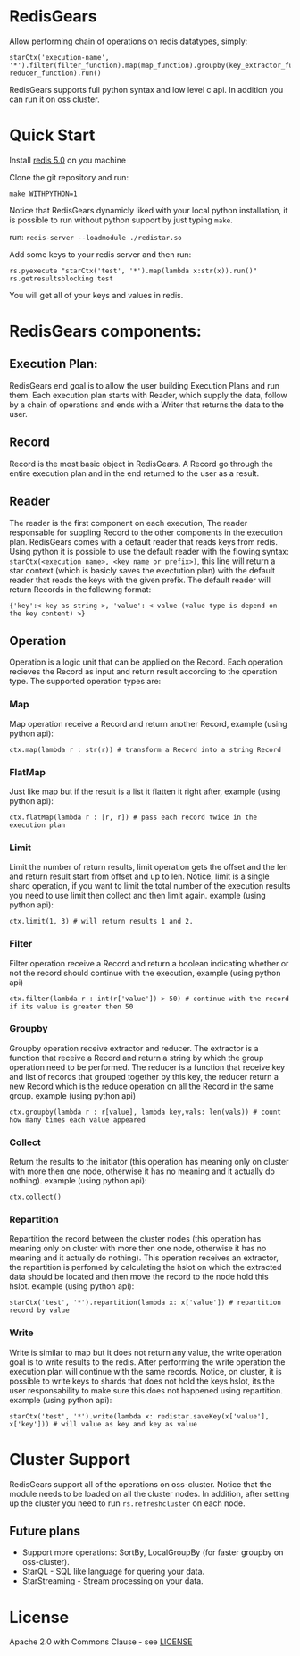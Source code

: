# RedisGears
Allow performing chain of operations on redis datatypes, simply:
```
starCtx('execution-name', '*').filter(filter_function).map(map_function).groupby(key_extractor_function, reducer_function).run()
```
RedisGears supports full python syntax and low level c api. In addition you can run it on oss cluster.

# Quick Start
Install [redis 5.0](https://redis.io/) on you machine

Clone the git repository and run:
```
make WITHPYTHON=1
```

Notice that RedisGears dynamicly liked with your local python installation, it is possible to run without python support by just typing `make`.

run: `redis-server --loadmodule ./redistar.so`

Add some keys to your redis server and then run:
```
rs.pyexecute "starCtx('test', '*').map(lambda x:str(x)).run()"
rs.getresultsblocking test
```
You will get all of your keys and values in redis.

# RedisGears components:
## Execution Plan:
RedisGears end goal is to allow the user building Execution Plans and run them. Each execution plan starts with Reader, which supply the data, follow by a chain of operations and ends with a Writer that returns the data to the user.

## Record
Record is the most basic object in RedisGears. A Record go through the entire execution plan and in the end returned to the user as a result.

## Reader
The reader is the first component on each execution, The reader responsable for suppling Record to the other components in the execution plan. RedisGears comes with a default reader that reads keys from redis. Using python it is possible to use the default reader with the flowing syntax: `starCtx(<execution name>, <key name or prefix>)`, this line will return a star context (which is basicly saves the exectution plan) with the default reader that reads the keys with the given prefix. The default reader will return Records in the following format:
```
{'key':< key as string >, 'value': < value (value type is depend on the key content) >}
```

## Operation
Operation is a logic unit that can be applied on the Record. Each operation recieves the Record as input and return result according to the operation type. The supported operation types are:

### Map
Map operation receive a Record and return another Record, example (using python api):
```
ctx.map(lambda r : str(r)) # transform a Record into a string Record
```

### FlatMap
Just like map but if the result is a list it flatten it right after, example (using python api):
```
ctx.flatMap(lambda r : [r, r]) # pass each record twice in the execution plan
```

### Limit
Limit the number of return results, limit operation gets the offset and the len and return result start from offset and up to len. Notice, limit is a single shard operation, if you want to limit the total number of the execution results you need to use limit then collect and then limit again. example (using python api):
```
ctx.limit(1, 3) # will return results 1 and 2.
```

### Filter
Filter operation receive a Record and return a boolean indicating whether or not the record should continue with the execution, example (using python api)
```
ctx.filter(lambda r : int(r['value']) > 50) # continue with the record if its value is greater then 50
```

### Groupby
Groupby operation receive extractor and reducer. The extractor is a function that receive a Record and return a string by which the group operation need to be performed. The reducer is a function that receive key and list of records that grouped together by this key, the reducer return a new Record which is the reduce operation on all the Record in the same group. example (using python api)
```
ctx.groupby(lambda r : r[value], lambda key,vals: len(vals)) # count how many times each value appeared
```

### Collect
Return the results to the initiator (this operation has meaning only on cluster with more then one node, otherwise it has no meaning and it actually do nothing). example (using python api):
```
ctx.collect()
```

### Repartition
Repartition the record between the cluster nodes (this operation has meaning only on cluster with more then one node, otherwise it has no meaning and it actually do nothing). This operation receives an extractor, the repartition is perfomed by calculating the hslot on which the extracted data should be located and then move the record to the node hold this hslot.
example (using python api):
```
starCtx('test', '*').repartition(lambda x: x['value']) # repartition record by value
```

### Write
Write is similar to map but it does not return any value, the write operation goal is to write results to the redis. After performing the write operation the execution plan will continue with the same records. Notice, on cluster, it is possible to write keys to shards that does not hold the keys hslot, its the user responsability to make sure this does not happened using repartition.
example (using python api):
```
starCtx('test', '*').write(lambda x: redistar.saveKey(x['value'], x['key'])) # will value as key and key as value
```

# Cluster Support
RedisGears support all of the operations on oss-cluster. Notice that the module needs to be loaded on all the cluster nodes. In addition, after setting up the cluster you need to run `rs.refreshcluster` on each node.

## Future plans
* Support more operations: SortBy, LocalGroupBy (for faster groupby on oss-cluster).
* StarQL - SQL like language for quering your data.
* StarStreaming - Stream processing on your data.

# License

Apache 2.0 with Commons Clause - see [LICENSE](LICENSE)

